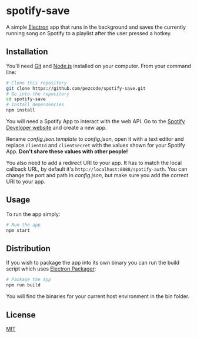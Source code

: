 # spotify-save

A simple [Electron](https://electronjs.org/) app that runs in the background and saves the currently running song on Spotify to a playlist after the user pressed a hotkey.

## Installation

You'll need [Git](https://git-scm.com) and [Node.js](https://nodejs.org) installed on your computer. From your command line:

```bash
# Clone this repository
git clone https://github.com/pezcode/spotify-save.git
# Go into the repository
cd spotify-save
# Install dependencies
npm install
```

You will need a Spotify App to interact with the web API. Go to the [Spotify Developer website](https://developer.spotify.com/my-applications/) and create a new app.

Rename _config.json.template_ to _config.json_, open it with a text editor and replace `clientId` and `clientSecret` with the values shown for your Spotify App.
**Don't share these values with other people!**

You also need to add a redirect URI to your app. It has to match the local callback URL, by default it's `http://localhost:8888/spotify-auth`. You can change the port and path in _config.json_, but make sure you add the correct URI to your app.

## Usage

To run the app simply:

```bash
# Run the app
npm start
```

## Distribution

If you wish to package the app into its own binary you can run the build script which uses [Electron Packager](https://www.npmjs.com/package/electron-packager):

```bash
# Package the app
npm run build
```

You will find the binaries for your current host environment in the bin folder.

## License

[MIT](LICENSE)
